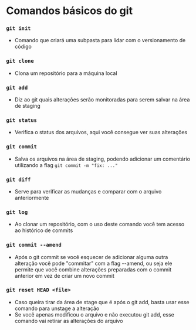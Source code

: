 # Comandos básicos do git

### ````git init````
- Comando que criará uma subpasta para lidar com o versionamento de código
### ````git clone````
- Clona um repositório para a máquina local
### ````git add````
- Diz ao git quais alterações serão monitoradas para serem salvar na área de staging
### ````git status````
- Verifica o status dos arquivos, aqui você consegue ver suas alterações
### ````git commit````
- Salva os arquivos na área de staging, podendo adicionar um comentário utilizando a flag ````git commit -m "fix: ..." ````
### ````git diff````
- Serve para verificar as mudanças e comparar com o arquivo anteriormente
### ````git log````
- Ao clonar um repositório, com o uso deste comando você tem acesso ao histórico de commits
### ````git commit --amend````
- Após o git commit se você esquecer de adicionar alguma outra alteração você pode "commitar" com a flag --amend, ou seja ele permite que você combine alterações preparadas com o commit anterior em vez de criar um novo commit
### ````git reset HEAD <file>````
- Caso queira tirar da área de stage que é após o git add, basta usar esse comando para unstage a alteração
- Se você apenas modificou o arquivo e não executou git add, esse comando vai retirar as alterações do arquivo
